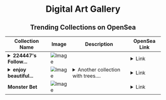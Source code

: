 <div align="center">

# Digital Art Gallery

## Trending Collections on OpenSea

| Collection Name                       | Image                                                                                     | Description                       | OpenSea Link                                                                                          |
|---------------------------------------|-------------------------------------------------------------------------------------------|-----------------------------------|--------------------------------------------------------------------------------------------------------|
| **<details><summary>224447's Follow...</summary>224447's Follower</details>** | ![Image](https://i.seadn.io/s/raw/files/19f9f090920392cc3650cbdf4361755b.png?w=500&auto=format?w=200&auto=format) |  | <details><summary>Link</summary>[224447's Follower](https://opensea.io/collection/224447-s-follower)</details> |
| **<details><summary>enjoy beautiful...</summary>enjoy beautiful !!!</details>** | ![Image](https://i.seadn.io/s/raw/files/7331dce54e1f43681d1260e1be395a4a.jpg?w=500&auto=format?w=200&auto=format) | <details><summary>Another collection with trees....</summary>Another collection with trees. For enjoy)</details> | <details><summary>Link</summary>[enjoy beautiful !!!](https://opensea.io/collection/enjoy-beautiful)</details> |
| **Monster Bet** | ![Image](https://i.seadn.io/s/raw/files/ea7bf29ccb9dc3b466ec123f857516da.png?w=500&auto=format?w=200&auto=format) |  | <details><summary>Link</summary>[Monster Bet](https://opensea.io/collection/monster-bet)</details> |

</div>